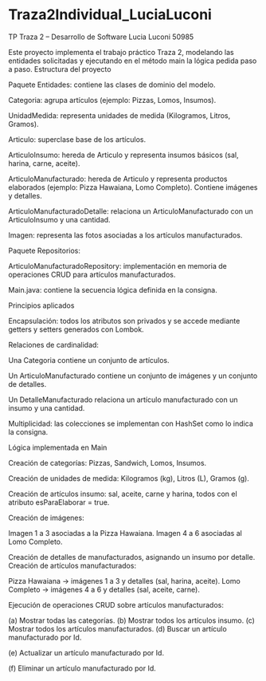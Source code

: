 # Traza2Individual_LuciaLuconi
TP Traza 2 – Desarrollo de Software Lucia Luconi 50985

Este proyecto implementa el trabajo práctico Traza 2, modelando las entidades solicitadas y ejecutando en el método main la lógica pedida paso a paso.
Estructura del proyecto

Paquete Entidades: contiene las clases de dominio del modelo.

Categoria: agrupa artículos (ejemplo: Pizzas, Lomos, Insumos).

UnidadMedida: representa unidades de medida (Kilogramos, Litros, Gramos).

Articulo: superclase base de los artículos.

ArticuloInsumo: hereda de Articulo y representa insumos básicos (sal, harina, carne, aceite).

ArticuloManufacturado: hereda de Articulo y representa productos elaborados (ejemplo: Pizza Hawaiana, Lomo Completo). Contiene imágenes y detalles.

ArticuloManufacturadoDetalle: relaciona un ArticuloManufacturado con un ArticuloInsumo y una cantidad.

Imagen: representa las fotos asociadas a los artículos manufacturados.

Paquete Repositorios:

ArticuloManufacturadoRepository: implementación en memoria de operaciones CRUD para artículos manufacturados.

Main.java: contiene la secuencia lógica definida en la consigna.

Principios aplicados

Encapsulación: todos los atributos son privados y se accede mediante getters y setters generados con Lombok.

Relaciones de cardinalidad:

Una Categoria contiene un conjunto de artículos.

Un ArticuloManufacturado contiene un conjunto de imágenes y un conjunto de detalles.

Un DetalleManufacturado relaciona un artículo manufacturado con un insumo y una cantidad.

Multiplicidad: las colecciones se implementan con HashSet como lo indica la consigna.

Lógica implementada en Main

Creación de categorías: Pizzas, Sandwich, Lomos, Insumos.

Creación de unidades de medida: Kilogramos (kg), Litros (L), Gramos (g).

Creación de artículos insumo: sal, aceite, carne y harina, todos con el atributo esParaElaborar = true.

Creación de imágenes:

Imagen 1 a 3 asociadas a la Pizza Hawaiana.
Imagen 4 a 6 asociadas al Lomo Completo.

Creación de detalles de manufacturados, asignando un insumo por detalle.
Creación de artículos manufacturados:

Pizza Hawaiana → imágenes 1 a 3 y detalles (sal, harina, aceite).
Lomo Completo → imágenes 4 a 6 y detalles (sal, aceite, carne).

Ejecución de operaciones CRUD sobre artículos manufacturados:

(a) Mostrar todas las categorías.
(b) Mostrar todos los artículos insumo.
(c) Mostrar todos los artículos manufacturados.
(d) Buscar un artículo manufacturado por Id.



(e) Actualizar un artículo manufacturado por Id.

(f) Eliminar un artículo manufacturado por Id.
